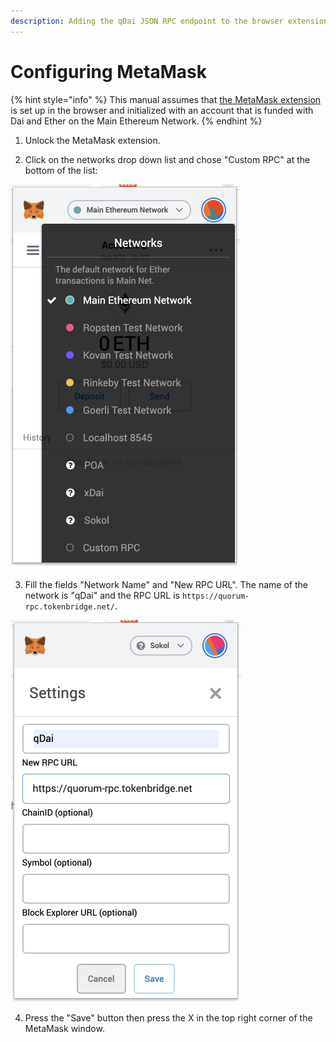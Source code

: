```yaml
---
description: Adding the qDai JSON RPC endpoint to the browser extension
---
```


# Configuring MetaMask

{% hint style="info" %}
This manual assumes that [the MetaMask extension](https://metamask.io/) is set up in the browser and initialized with an account that is funded with Dai and Ether on the Main Ethereum Network.
{% endhint %}

1. Unlock the MetaMask extension.

2. Click on the networks drop down list and chose "Custom RPC" at the bottom of the list:

![](../../../.gitbook/assets/image%20%2839%29.png)

3. Fill the fields "Network Name" and "New RPC URL". The name of the network is "qDai" and the RPC URL is `https://quorum-rpc.tokenbridge.net/`.

![](../../../.gitbook/assets/image%20%2845%29.png)

4. Press the "Save" button then press the X in the top right corner of the MetaMask window.

